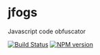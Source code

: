 # jfogs

Javascript code obfuscator

[![Build Status](https://img.shields.io/travis/zswang/jfogs/master.svg)](https://travis-ci.org/zswang/jfogs)
[![NPM version](https://img.shields.io/npm/v/jfogs.svg)](http://badge.fury.io/js/jfogs)

